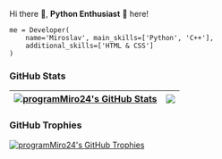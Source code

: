 Hi there 👋, **Python Enthusiast** 🐍 here!  

```
me = Developer(  
    name='Miroslav', main_skills=['Python', 'C++'],  
    additional_skills=['HTML & CSS']
)
```
### GitHub Stats

|<a href="#"><img align="center" src="https://github-readme-stats.vercel.app/api?username=programMiro24&show_icons=true&include_all_commits=true&hide_border=true" alt="programMiro24's GitHub Stats" /></a> | <a href="#"><img align="center" src="https://github-readme-stats.vercel.app/api/top-langs/?username=programMiro24&layout=compact&hide_border=true" /></a> |
| ------------- | ------------- |

### GitHub Trophies

<a href="#"><img align="center" src="https://github-profile-trophy.vercel.app/?username=programMiro24&column=7" alt="programMiro24's GitHub Trophies" /></a>


